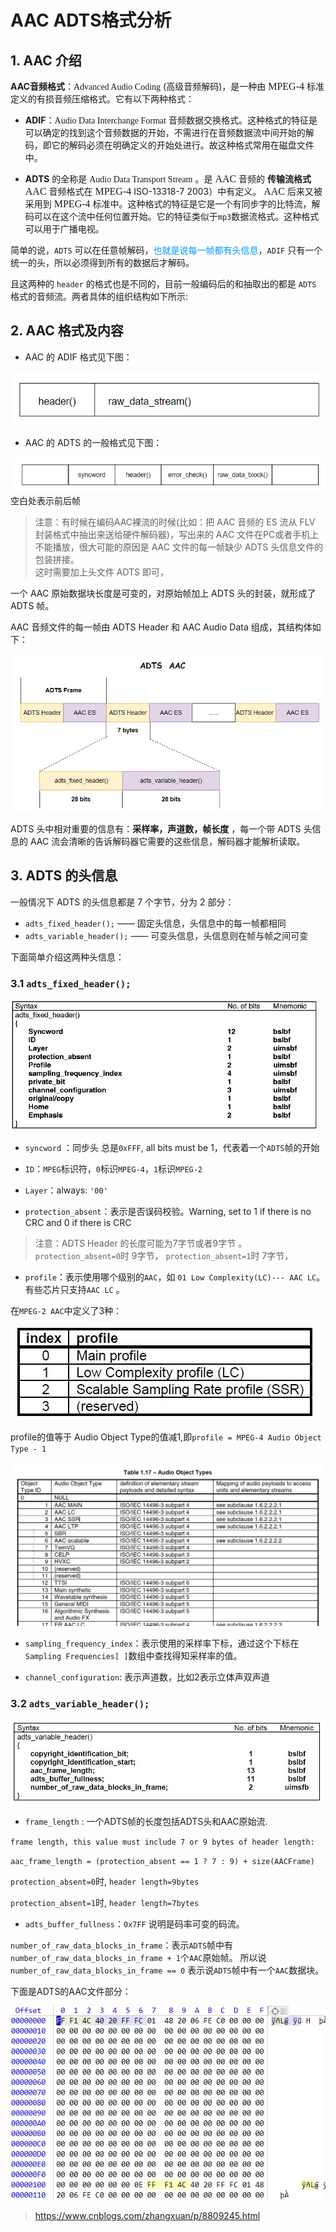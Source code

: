 # AAC ADTS格式分析

## 1. AAC 介绍

**AAC⾳频格式**：<font face="Consolas">Advanced Audio Coding</font> (⾼级⾳频解码)，是⼀种由 <font face="Consolas" size = 3>MPEG-4</font> 标准定义的有损⾳频压缩格式。它有以下两种格式：

- **ADIF**：<font face="Consolas">Audio Data Interchange Format</font> ⾳频数据交换格式。这种格式的特征是可以确定的找到这个⾳频数据的开始，不需进⾏在⾳频数据流中间开始的解码，即它的解码必须在明确定义的开始处进⾏。故这种格式常⽤在磁盘⽂件中。

- **ADTS** 的全称是 <font face="Consolas">Audio Data Transport Stream</font> 。是 <font face="Consolas" size = 3>AAC</font> ⾳频的 **传输流格式** <font face="Consolas" size = 3>AAC</font> ⾳频格式在 <font face="Consolas" size = 3>MPEG-4</font> ISO-13318-7 2003）中有定义。 <font face="Consolas" size = 3>AAC</font>  后来⼜被采⽤到 <font face="Consolas" size = 3>MPEG-4</font> 标准中。这种格式的特征是它是⼀个有同步字的⽐特流，解码可以在这个流中任何位置开始。它的特征类似于`mp3`数据流格式。这种格式可以用于广播电视。

简单的说，`ADTS` 可以在任意帧解码，<font color=#0099ff face="黑体">也就是说每一帧都有头信息</font>，`ADIF` 只有一个统一的头，所以必须得到所有的数据后才解码。

且这两种的 `header` 的格式也是不同的，⽬前⼀般编码后的和抽取出的都是 `ADTS` 格式的⾳频流。两者具体的组织结构如下所示:

## 2. AAC 格式及内容

- AAC 的 ADIF 格式见下图：

![](./img/AAC01.png)

- AAC 的 ADTS 的一般格式见下图：

![](./img/AAC02.png)
空白处表示前后帧

> 注意：有时候在编码AAC裸流的时候(比如：把 AAC 音频的 ES 流从 FLV 封装格式中抽出来送给硬件解码器)，写出来的 AAC 文件在PC或者手机上不能播放，很大可能的原因是 AAC 文件的每一帧缺少 ADTS 头信息文件的包装拼接。  
> 这时需要加上头文件 ADTS 即可，

一个 AAC 原始数据块长度是可变的，对原始帧加上 ADTS 头的封装，就形成了 ADTS 帧。

AAC 音频文件的每一帧由 ADTS Header 和 AAC Audio Data 组成，其结构体如下：

![](./img/AAC05.png)

ADTS 头中相对重要的信息有：**采样率，声道数，帧长度** ，每一个带 ADTS 头信息的 AAC 流会清晰的告诉解码器它需要的这些信息，解码器才能解析读取。

## 3. ADTS 的头信息

一般情况下 ADTS 的头信息都是 7 个字节，分为 2 部分：
- `adts_fixed_header();` —— 固定头信息，头信息中的每一帧都相同
- `adts_variable_header();` —— 可变头信息，头信息则在帧与帧之间可变

下面简单介绍这两种头信息：

### 3.1 `adts_fixed_header();`

![](./img/AAC04.png)


- `syncword` ：同步头 总是`0xFFF`, all bits must be 1，代表着一个`ADTS`帧的开始

- `ID`：`MPEG`标识符，`0`标识`MPEG-4`，`1`标识`MPEG-2`

- `Layer`：always: `'00'`

- `protection_absent`：表示是否误码校验。Warning, set to 1 if there is no CRC and 0 if there is CRC

> 注意：ADTS Header 的长度可能为7字节或者9字节 。`protection_absent=0`时 9字节， `protection_absent=1`时 7字节，

- `profile`：表示使用哪个级别的`AAC`，如 `01 Low Complexity(LC)--- AAC LC`。有些芯片只支持`AAC LC` 。

在`MPEG-2 AAC`中定义了3种：

![](./img/AAC06.jpg)

profile的值等于 Audio Object Type的值减1,即`profile = MPEG-4 Audio Object Type - 1`

![](./img/AAC07.png)

- `sampling_frequency_index`：表示使用的采样率下标，通过这个下标在 `Sampling Frequencies[ ]`数组中查找得知采样率的值。

- `channel_configuration`: 表示声道数，比如2表示立体声双声道

### 3.2 `adts_variable_header();`

![](./img/AAC03.png)

- `frame_length` : 一个ADTS帧的长度包括ADTS头和AAC原始流.

`frame length, this value must include 7 or 9 bytes of header length:`

`aac_frame_length = (protection_absent == 1 ? 7 : 9) + size(AACFrame)`

`protection_absent=0`时, `header length=9bytes`

`protection_absent=1`时, `header length=7bytes`

- `adts_buffer_fullness`：`0x7FF` 说明是码率可变的码流。

`number_of_raw_data_blocks_in_frame`：表示`ADTS`帧中有`number_of_raw_data_blocks_in_frame + 1`个`AAC`原始帧。
所以说`number_of_raw_data_blocks_in_frame == 0` 表示说`ADTS`帧中有一个`AAC`数据块。

下面是ADTS的AAC文件部分：

![](./img/AAC08.png)

> https://www.cnblogs.com/zhangxuan/p/8809245.html





